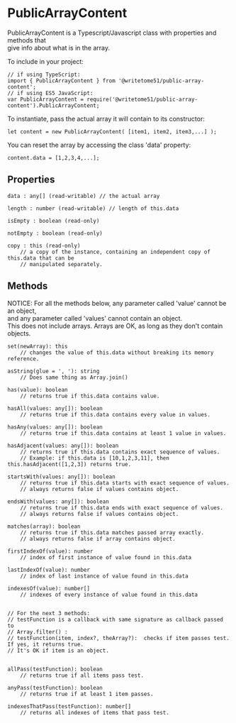 # PublicArrayContent

PublicArrayContent is a Typescript/Javascript class with properties and methods that  
give info about what is in the array.

To include in your project:

    // if using TypeScript:
    import { PublicArrayContent } from '@writetome51/public-array-content';
    // if using ES5 JavaScript:
    var PublicArrayContent = require('@writetome51/public-array-content').PublicArrayContent;


To instantiate, pass the actual array it will contain to its constructor:

    let content = new PublicArrayContent( [item1, item2, item3,...] );

You can reset the array by accessing the class 'data' property:

    content.data = [1,2,3,4,...];

## Properties

    data : any[] (read-writable) // the actual array
	
	length : number (read-writable) // length of this.data

	isEmpty : boolean (read-only)

	notEmpty : boolean (read-only)

	copy : this (read-only)
        // a copy of the instance, containing an independent copy of this.data that can be 
        // manipulated separately.


## Methods

NOTICE:  For all the methods below, any parameter called 'value' cannot be an object,   
and any parameter called 'values' cannot contain an object.   
This does not include arrays. Arrays are OK, as long as they don't contain objects.
    
    set(newArray): this 
        // changes the value of this.data without breaking its memory reference.

	asString(glue = ', '): string
        // Does same thing as Array.join()

	has(value): boolean
	    // returns true if this.data contains value.
	
	hasAll(values: any[]): boolean
	    // returns true if this.data contains every value in values.
	
	hasAny(values: any[]): boolean
	    // returns true if this.data contains at least 1 value in values.

	hasAdjacent(values: any[]): boolean
        // returns true if this.data contains exact sequence of values.
        // Example: if this.data is [10,1,2,3,11], then this.hasAdjacent([1,2,3]) returns true.

	startsWith(values: any[]): boolean
        // returns true if this.data starts with exact sequence of values.
        // always returns false if values contains object.

	endsWith(values: any[]): boolean
        // returns true if this.data ends with exact sequence of values.
        // always returns false if values contains object.

	matches(array): boolean
	    // returns true if this.data matches passed array exactly.
	    // always returns false if array contains object.
	    
    firstIndexOf(value): number
        // index of first instance of value found in this.data
    
    lastIndexOf(value): number
        // index of last instance of value found in this.data
    
    indexesOf(value): number[]
        // indexes of every instance of value found in this.data


	// For the next 3 methods:
	// testFunction is a callback with same signature as callback passed to
	// Array.filter() :
	// testFunction(item, index?, theArray?):  checks if item passes test. If yes, it returns true.
	// It's OK if item is an object.


	allPass(testFunction): boolean
	    // returns true if all items pass test.

	anyPass(testFunction): boolean
        // returns true if at least 1 item passes.

	indexesThatPass(testFunction): number[]
        // returns all indexes of items that pass test.


